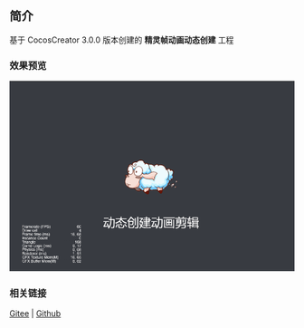 ## 简介

基于 CocosCreator 3.0.0 版本创建的 **精灵帧动画动态创建** 工程

### 效果预览
![image](../../gif/202203/2022030213.gif)

### 相关链接
[Gitee](https://gitee.com/mirrors_cocos-creator/example-cases/blob/v2.4.3/assets/cases/03_gameplay/03_animation)  | [Github](https://github.com/cocos-creator/example-cases/blob/v2.4.3/assets/cases/03_gameplay/03_animation)